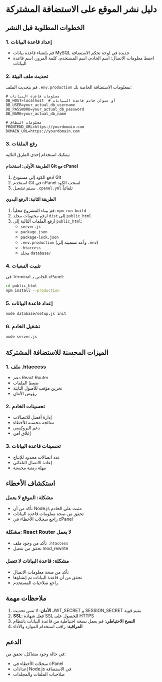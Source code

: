 # دليل نشر الموقع على الاستضافة المشتركة

## الخطوات المطلوبة قبل النشر

### 1. إعداد قاعدة البيانات
- قم بإنشاء قاعدة بيانات MySQL جديدة في لوحة تحكم الاستضافة
- احفظ معلومات الاتصال: اسم الخادم، اسم المستخدم، كلمة المرور، اسم قاعدة البيانات

### 2. تحديث ملف البيئة
قم بتحديث الملف `.env.production` بمعلومات الاستضافة الخاصة بك:

```env
# معلومات قاعدة البيانات
DB_HOST=localhost  # أو عنوان خادم قاعدة البيانات
DB_USER=your_actual_db_username
DB_PASSWORD=your_actual_db_password
DB_NAME=your_actual_db_name

# معلومات النطاق
FRONTEND_URL=https://yourdomain.com
DOMAIN_URL=https://yourdomain.com
```

### 3. رفع الملفات
يمكنك استخدام إحدى الطرق التالية:

#### الطريقة الأولى: استخدام Git مع cPanel
1. ادفع الكود إلى مستودع Git
2. استخدم Git في cPanel لسحب الكود
3. سيتم تشغيل `.cpanel.yml` تلقائياً

#### الطريقة الثانية: الرفع اليدوي
1. قم ببناء المشروع محلياً: `npm run build`
2. ارفع محتويات مجلد `dist` إلى `public_html`
3. ارفع الملفات التالية إلى `public_html`:
   - `server.js`
   - `package.json`
   - `package-lock.json`
   - `.env.production` (وأعد تسميته إلى `.env`)
   - `.htaccess`
   - مجلد `database/`

### 4. تثبيت التبعيات
في Terminal الخاص بـ cPanel:
```bash
cd public_html
npm install --production
```

### 5. إعداد قاعدة البيانات
```bash
node database/setup.js init
```

### 6. تشغيل الخادم
```bash
node server.js
```

## الميزات المحسنة للاستضافة المشتركة

### 1. ملف .htaccess
- دعم React Router
- ضغط الملفات
- تخزين مؤقت للأصول الثابتة
- رؤوس الأمان

### 2. تحسينات الخادم
- إدارة أفضل للاتصالات
- معالجة محسنة للأخطاء
- دعم البروكسي
- إغلاق آمن

### 3. تحسينات قاعدة البيانات
- عدد اتصالات محدود للإنتاج
- إعادة الاتصال التلقائي
- مهلة زمنية محسنة

## استكشاف الأخطاء

### مشكلة: الموقع لا يعمل
- تأكد من أن Node.js مثبت على الخادم
- تحقق من صحة معلومات قاعدة البيانات
- راجع سجلات الأخطاء في cPanel

### مشكلة: React Router لا يعمل
- تأكد من وجود ملف `.htaccess`
- تحقق من تفعيل mod_rewrite

### مشكلة: قاعدة البيانات لا تتصل
- تأكد من صحة معلومات الاتصال
- تحقق من أن قاعدة البيانات تم إنشاؤها
- راجع صلاحيات المستخدم

## ملاحظات مهمة

1. **الأمان**: لا تنس تحديث JWT_SECRET و SESSION_SECRET بقيم قوية
2. **SSL**: فعل شهادة SSL للحصول على HTTPS
3. **النسخ الاحتياطي**: قم بعمل نسخة احتياطية من قاعدة البيانات بانتظام
4. **المراقبة**: راقب استخدام الموارد والأداء

## الدعم
في حالة وجود مشاكل، تحقق من:
- سجلات الأخطاء في cPanel
- إعدادات Node.js في الاستضافة
- صلاحيات الملفات والمجلدات